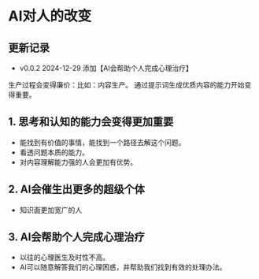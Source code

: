 
# AI对人的改变

## 更新记录
- v0.0.2 2024-12-29 添加【AI会帮助个人完成心理治疗】

生产过程会变得廉价：比如：内容生产。
通过提示词生成优质内容的能力开始变得重要。

## 1. 思考和认知的能力会变得更加重要
 - 能找到有价值的事情，能找到一个路径去解这个问题。
 - 看透问题本质的能力。
 - 对内容理解能力强的人会更加有优势。

## 2. AI会催生出更多的超级个体
 - 知识面更加宽广的人


## 3. AI会帮助个人完成心理治疗
 - 以往的心理医生及时性不高。
 - AI可以随意解答我们的心理困惑，并帮助我们找到有效的处理办法。
